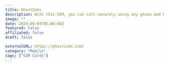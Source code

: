 ```yaml
---
title: GhostSims
description: With this SIM, you can call securely using any phone and keep any information private.
image: ""
date: 2024-09-04T05:00:00Z
featured: false
affiliated: false
draft: false

externalURL: https://ghostsims.com/
category: "Mobile"
tags: ["SIM Cards"]
---
```

